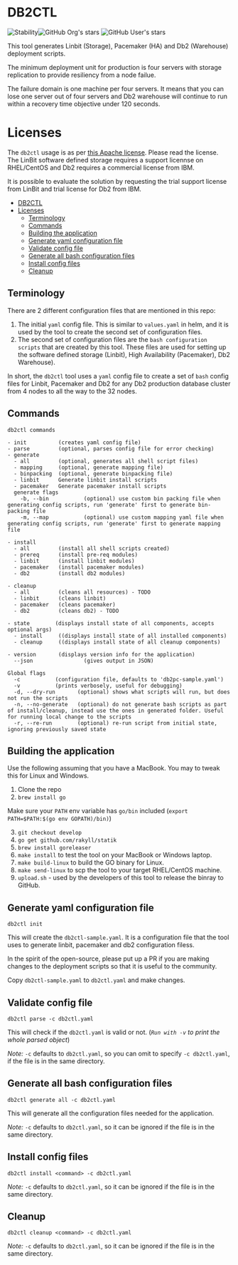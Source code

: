 # DB2CTL


![Stability](https://img.shields.io/badge/Stability-Tested-green)![GitHub Org's stars](https://img.shields.io/github/stars/IBM?color=%23FF0000&label=IBM%20Open%20Source&style=social) ![GitHub User's stars](https://img.shields.io/github/stars/vikramkhatri?label=Vikram%20Khatri&style=social)

This tool generates Linbit (Storage), Pacemaker (HA) and Db2 (Warehouse) deployment scripts.

The minimum deployment unit for production is four servers with storage replication to provide resiliency from a node failue.

The failure domain is one machine per four servers. It means that you can lose one server out of four servers and Db2 warehouse will continue to run within a recovery time objective under 120 seconds.

# Licenses

The `db2ctl` usage is as per [this Apache license](LICENSE). Please read the license. The LinBit software defined storage requires a support licennse on RHEL/CentOS and Db2 requires a commercial license from IBM.

It is possible to evaluate the solution by requesting the trial support license from LinBit and trial license for Db2 from IBM.

<!-- @import "[TOC]" {cmd="toc" depthFrom=2 depthTo=6 orderedList=false} -->

<!-- code_chunk_output -->

- [DB2CTL](#db2ctl)
- [Licenses](#licenses)
  - [Terminology](#terminology)
  - [Commands](#commands)
  - [Building the application](#building-the-application)
  - [Generate yaml configuration file](#generate-yaml-configuration-file)
  - [Validate config file](#validate-config-file)
  - [Generate all bash configuration files](#generate-all-bash-configuration-files)
  - [Install config files](#install-config-files)
  - [Cleanup](#cleanup)

<!-- /code_chunk_output -->

## Terminology

There are 2 different configuration files that are mentioned in this repo:

1. The initial `yaml` config file. This is similar to `values.yaml` in helm, and it is used by the tool to create the second set of configuration files.
2. The second set of configuration files are the `bash configuration scripts` that are created by this tool. These files are used for setting up the software defined storage (Linbit), High Availability (Pacemaker), Db2 Warehouse).

In short, the `db2ctl` tool uses a `yaml` config file to create a set of `bash` config files for Linbit, Pacemaker and Db2 for any Db2 production database cluster from 4 nodes to all the way to the 32 nodes.

## Commands

```
db2ctl commands

- init          (creates yaml config file)
- parse         (optional, parses config file for error checking)
- generate
  - all         (optional, generates all shell script files)
  - mapping     (optional, generate mapping file)
  - binpacking  (optional, generate binpacking file)
  - linbit      Generate linbit install scripts
  - pacemaker   Generate pacemaker install scripts
  generate flags
    -b, --bin           (optional) use custom bin packing file when generating config scripts, run 'generate' first to generate bin-packing file
    -m, --map           (optional) use custom mapping yaml file when generating config scripts, run 'generate' first to generate mapping file

- install
  - all         (install all shell scripts created)
  - prereq      (install pre-req modules)
  - linbit      (install linbit modules)
  - pacemaker   (install pacemaker modules)
  - db2         (install db2 modules)

- cleanup
  - all         (cleans all resources) - TODO
  - linbit      (cleans linbit)
  - pacemaker   (cleans pacemaker)
  - db2         (cleans db2) - TODO

- state        (displays install state of all components, accepts optional args)
  - install     ((displays install state of all installed components)
  - cleanup     ((displays install state of all cleanup components)

- version       (displays version info for the application)
  --json                (gives output in JSON)

Global flags
  -c           (configuration file, defaults to 'db2pc-sample.yaml')
  -v           (prints verbosely, useful for debugging)
  -d, --dry-run       (optional) shows what scripts will run, but does not run the scripts
  -n, --no-generate   (optional) do not generate bash scripts as part of install/cleanup, instead use the ones in generated folder. Useful for running local change to the scripts
  -r, --re-run        (optional) re-run script from initial state, ignoring previously saved state

```

## Building the application

Use the following assuming that you have a MacBook. You may to tweak this for Linux and Windows.

1. Clone the repo
2. `brew install go`

Make sure your `PATH` env variable has `go/bin` included (`export PATH=$PATH:$(go env GOPATH)/bin)`)

3. `git checkout develop`
4. `go get github.com/rakyll/statik`
5. `brew install goreleaser`
6. `make install` to test the tool on your MacBook or Windows laptop.
7. `make build-linux` to build the GO binary for Linux.
8. `make send-linux` to scp the tool to your target RHEL/CentOS machine.
9. `upload.sh` - used by the developers of this tool to release the binray to GitHub.  

## Generate yaml configuration file

`db2ctl init`

This will create the `db2ctl-sample.yaml`. It is a configuration file that the tool uses to generate linbit, pacemaker and db2 configuration filess. 

In the spirit of the open-source, please put up a PR if you are making changes to the deployment scripts so that it is useful to the community.

Copy `db2ctl-sample.yaml` to `db2ctl.yaml` and make changes. 

## Validate config file

`db2ctl parse -c db2ctl.yaml`

This will check if the `db2ctl.yaml` is valid or not.
(_`Run with -v` to print the whole parsed object_)

_Note:_ `-c` defaults to `db2ctl.yaml`, so you can omit to specify `-c db2ctl.yaml`, if the file is in the same directory.

## Generate all bash configuration files

`db2ctl generate all -c db2ctl.yaml`

This will generate all the configuration files needed for the application.

_Note:_ `-c` defaults to `db2ctl.yaml`, so it can be ignored if the file is in the same directory.

## Install config files

`db2ctl install <command> -c db2ctl.yaml`

_Note:_ `-c` defaults to `db2ctl.yaml`, so it can be ignored if the file is in the same directory.

## Cleanup

`db2ctl cleanup <command> -c db2ctl.yaml`

_Note:_ `-c` defaults to `db2ctl.yaml`, so it can be ignored if the file is in the same directory.

